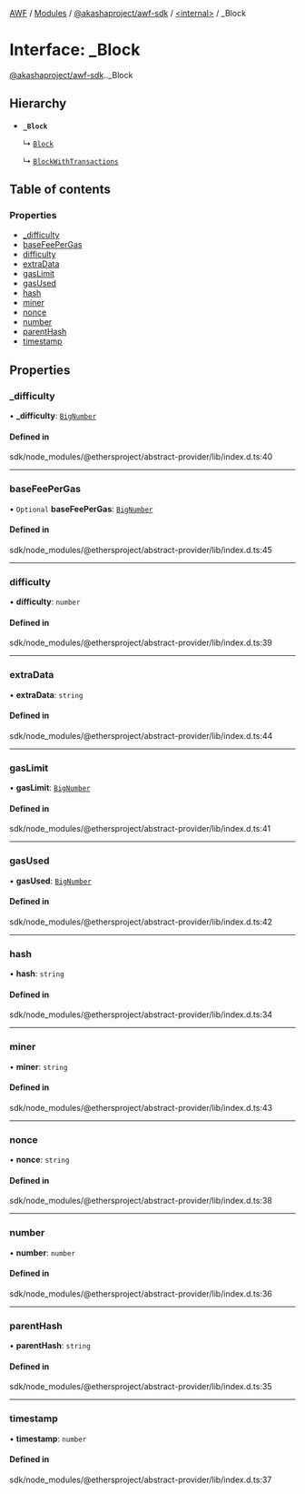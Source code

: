 [AWF](../README.md) / [Modules](../modules.md) / [@akashaproject/awf-sdk](../modules/akashaproject_awf_sdk.md) / [<internal\>](../modules/akashaproject_awf_sdk._internal_.md) / \_Block

# Interface: \_Block

[@akashaproject/awf-sdk](../modules/akashaproject_awf_sdk.md).[<internal>](../modules/akashaproject_awf_sdk._internal_.md)._Block

## Hierarchy

- **`_Block`**

  ↳ [`Block`](akashaproject_awf_sdk._internal_.Block.md)

  ↳ [`BlockWithTransactions`](akashaproject_awf_sdk._internal_.BlockWithTransactions.md)

## Table of contents

### Properties

- [\_difficulty](akashaproject_awf_sdk._internal_._Block.md#_difficulty)
- [baseFeePerGas](akashaproject_awf_sdk._internal_._Block.md#basefeepergas)
- [difficulty](akashaproject_awf_sdk._internal_._Block.md#difficulty)
- [extraData](akashaproject_awf_sdk._internal_._Block.md#extradata)
- [gasLimit](akashaproject_awf_sdk._internal_._Block.md#gaslimit)
- [gasUsed](akashaproject_awf_sdk._internal_._Block.md#gasused)
- [hash](akashaproject_awf_sdk._internal_._Block.md#hash)
- [miner](akashaproject_awf_sdk._internal_._Block.md#miner)
- [nonce](akashaproject_awf_sdk._internal_._Block.md#nonce)
- [number](akashaproject_awf_sdk._internal_._Block.md#number)
- [parentHash](akashaproject_awf_sdk._internal_._Block.md#parenthash)
- [timestamp](akashaproject_awf_sdk._internal_._Block.md#timestamp)

## Properties

### \_difficulty

• **\_difficulty**: [`BigNumber`](../classes/akashaproject_awf_sdk._internal_.BigNumber.md)

#### Defined in

sdk/node_modules/@ethersproject/abstract-provider/lib/index.d.ts:40

___

### baseFeePerGas

• `Optional` **baseFeePerGas**: [`BigNumber`](../classes/akashaproject_awf_sdk._internal_.BigNumber.md)

#### Defined in

sdk/node_modules/@ethersproject/abstract-provider/lib/index.d.ts:45

___

### difficulty

• **difficulty**: `number`

#### Defined in

sdk/node_modules/@ethersproject/abstract-provider/lib/index.d.ts:39

___

### extraData

• **extraData**: `string`

#### Defined in

sdk/node_modules/@ethersproject/abstract-provider/lib/index.d.ts:44

___

### gasLimit

• **gasLimit**: [`BigNumber`](../classes/akashaproject_awf_sdk._internal_.BigNumber.md)

#### Defined in

sdk/node_modules/@ethersproject/abstract-provider/lib/index.d.ts:41

___

### gasUsed

• **gasUsed**: [`BigNumber`](../classes/akashaproject_awf_sdk._internal_.BigNumber.md)

#### Defined in

sdk/node_modules/@ethersproject/abstract-provider/lib/index.d.ts:42

___

### hash

• **hash**: `string`

#### Defined in

sdk/node_modules/@ethersproject/abstract-provider/lib/index.d.ts:34

___

### miner

• **miner**: `string`

#### Defined in

sdk/node_modules/@ethersproject/abstract-provider/lib/index.d.ts:43

___

### nonce

• **nonce**: `string`

#### Defined in

sdk/node_modules/@ethersproject/abstract-provider/lib/index.d.ts:38

___

### number

• **number**: `number`

#### Defined in

sdk/node_modules/@ethersproject/abstract-provider/lib/index.d.ts:36

___

### parentHash

• **parentHash**: `string`

#### Defined in

sdk/node_modules/@ethersproject/abstract-provider/lib/index.d.ts:35

___

### timestamp

• **timestamp**: `number`

#### Defined in

sdk/node_modules/@ethersproject/abstract-provider/lib/index.d.ts:37
